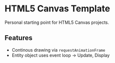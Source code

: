 # HTML5 Canvas Template

Personal starting point for HTML5 Canvas projects.

## Features
- Continous drawing via `requestAnimationFrame`
- Entity object uses event loop -> Update, Display
